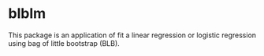 # blblm

<!-- badges: start -->
<!-- badges: end -->

This package is an application of fit a linear regression or logistic regression using bag of little bootstrap (BLB). 
